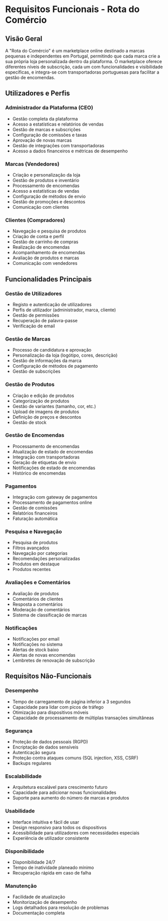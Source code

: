 # Requisitos Funcionais - Rota do Comércio

## Visão Geral
A "Rota do Comércio" é um marketplace online destinado a marcas pequenas e independentes em Portugal, permitindo que cada marca crie a sua própria loja personalizada dentro da plataforma. O marketplace oferece diferentes níveis de subscrição, cada um com funcionalidades e visibilidade específicas, e integra-se com transportadoras portuguesas para facilitar a gestão de encomendas.

## Utilizadores e Perfis

### Administrador da Plataforma (CEO)
- Gestão completa da plataforma
- Acesso a estatísticas e relatórios de vendas
- Gestão de marcas e subscrições
- Configuração de comissões e taxas
- Aprovação de novas marcas
- Gestão de integrações com transportadoras
- Acesso a dados financeiros e métricas de desempenho

### Marcas (Vendedores)
- Criação e personalização da loja
- Gestão de produtos e inventário
- Processamento de encomendas
- Acesso a estatísticas de vendas
- Configuração de métodos de envio
- Gestão de promoções e descontos
- Comunicação com clientes

### Clientes (Compradores)
- Navegação e pesquisa de produtos
- Criação de conta e perfil
- Gestão de carrinho de compras
- Realização de encomendas
- Acompanhamento de encomendas
- Avaliação de produtos e marcas
- Comunicação com vendedores

## Funcionalidades Principais

### Gestão de Utilizadores
- Registo e autenticação de utilizadores
- Perfis de utilizador (administrador, marca, cliente)
- Gestão de permissões
- Recuperação de palavra-passe
- Verificação de email

### Gestão de Marcas
- Processo de candidatura e aprovação
- Personalização da loja (logótipo, cores, descrição)
- Gestão de informações da marca
- Configuração de métodos de pagamento
- Gestão de subscrições

### Gestão de Produtos
- Criação e edição de produtos
- Categorização de produtos
- Gestão de variantes (tamanho, cor, etc.)
- Upload de imagens de produtos
- Definição de preços e descontos
- Gestão de stock

### Gestão de Encomendas
- Processamento de encomendas
- Atualização de estado de encomendas
- Integração com transportadoras
- Geração de etiquetas de envio
- Notificações de estado de encomendas
- Histórico de encomendas

### Pagamentos
- Integração com gateway de pagamentos
- Processamento de pagamentos online
- Gestão de comissões
- Relatórios financeiros
- Faturação automática

### Pesquisa e Navegação
- Pesquisa de produtos
- Filtros avançados
- Navegação por categorias
- Recomendações personalizadas
- Produtos em destaque
- Produtos recentes

### Avaliações e Comentários
- Avaliação de produtos
- Comentários de clientes
- Resposta a comentários
- Moderação de comentários
- Sistema de classificação de marcas

### Notificações
- Notificações por email
- Notificações no sistema
- Alertas de stock baixo
- Alertas de novas encomendas
- Lembretes de renovação de subscrição

## Requisitos Não-Funcionais

### Desempenho
- Tempo de carregamento de página inferior a 3 segundos
- Capacidade para lidar com picos de tráfego
- Otimização para dispositivos móveis
- Capacidade de processamento de múltiplas transações simultâneas

### Segurança
- Proteção de dados pessoais (RGPD)
- Encriptação de dados sensíveis
- Autenticação segura
- Proteção contra ataques comuns (SQL injection, XSS, CSRF)
- Backups regulares

### Escalabilidade
- Arquitetura escalável para crescimento futuro
- Capacidade para adicionar novas funcionalidades
- Suporte para aumento do número de marcas e produtos

### Usabilidade
- Interface intuitiva e fácil de usar
- Design responsivo para todos os dispositivos
- Acessibilidade para utilizadores com necessidades especiais
- Experiência de utilizador consistente

### Disponibilidade
- Disponibilidade 24/7
- Tempo de inatividade planeado mínimo
- Recuperação rápida em caso de falha

### Manutenção
- Facilidade de atualização
- Monitorização de desempenho
- Logs detalhados para resolução de problemas
- Documentação completa
